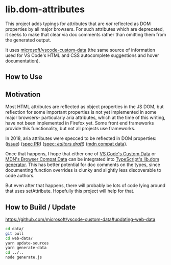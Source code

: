 # lib.dom-attributes

This project adds typings for attributes that are _not_ reflected as DOM properties by all major browsers. For such attributes which are deprecated, it seeks to make that clear via doc comments rather than omitting them from the generated output.

It uses [microsoft/vscode-custom-data](https://github.com/microsoft/vscode-custom-data) (the same source of information used for VS Code's HTML and CSS autocomplete suggestions and hover documentation).

## How to Use

## Motivation

Most HTML attributes are reflected as object properties in the JS DOM, but reflection for some important properties is not yet implemented in some major browsers- particularly aria attributes, which at the time of this writing, have not been implemented in Firefox yet. Some front end frameworks provide this functionality, but not all projects use frameworks.

In 2018, aria attributes were specced to be reflected in DOM properties: ([issue](https://github.com/w3c/aria/issues/691)) ([spec PR](https://github.com/w3c/aria/pull/708)) ([spec: _editors draft_](https://w3c.github.io/aria/#idl-interface)) ([mdn compat data](https://github.com/mdn/browser-compat-data/blob/main/api/_mixins/ARIAMixin__Element.json)).

Once that happens, I hope that either one of [VS Code's Custom Data](https://github.com/microsoft/vscode-custom-data) or [MDN's Browser Compat Data](https://github.com/mdn/browser-compat-data) can be integrated into [TypeScript's lib.dom generator](https://github.com/microsoft/TypeScript-DOM-lib-generator). This has better potential for doc comments on the types, since documenting function overrides is clunky and slightly less discoverable to code authors.

But even after that happens, there will probably be lots of code lying around that uses setAttribute. Hopefully this project will help for that.

## How to Build / Update

https://github.com/microsoft/vscode-custom-data#updating-web-data

```sh
cd data/
git pull
cd web-data/
yarn update-sources
yarn generate-data
cd ../..
node generate.js
```